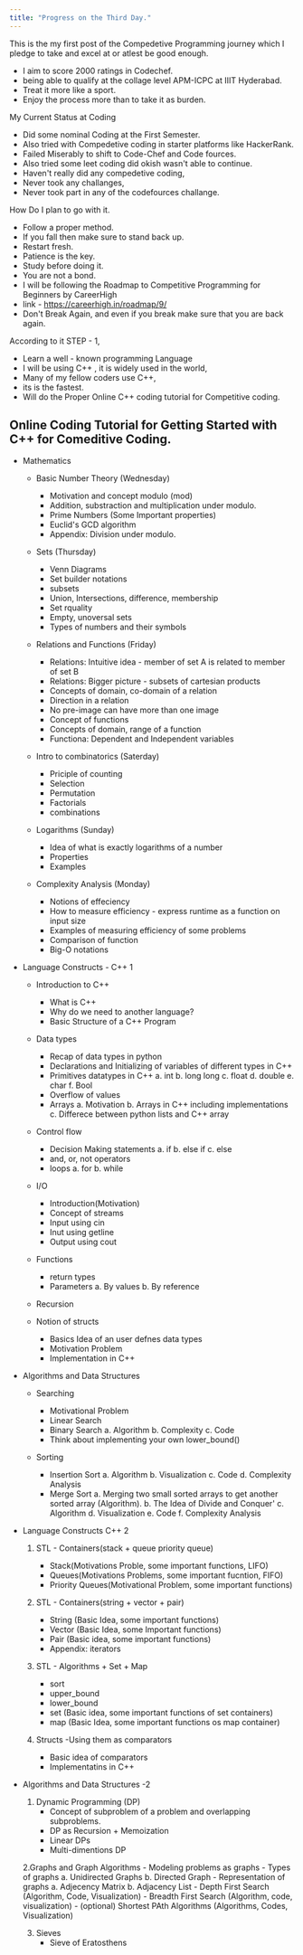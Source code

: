 ```yaml
---
title: "Progress on the Third Day."
---
```



This is the my first post of the Compedetive Programming journey which I pledge to take and excel at or atlest be good enough.
- I aim to score 2000 ratings in Codechef.
- being able to qualify at the collage level APM-ICPC at IIIT Hyderabad.
- Treat it more like a sport.
- Enjoy the process more than to take it as burden.

My Current Status at Coding
- Did some nominal Coding at the First Semester.
- Also tried with Compedetive coding in starter platforms like HackerRank.
- Failed Miserably to shift to Code-Chef and Code fources.
- Also tried some leet coding did okish wasn't able to continue.
- Haven't really did any compedetive coding,
- Never took any challanges,
- Never took part in any of the codefources challange.

How Do I plan to go with it.
- Follow a proper method.
- If you fall then make sure to stand back up.
- Restart fresh.
- Patience is the key.
- Study before doing it.
- You are not a bond.
- I will be following the Roadmap to Competitive Programming for Beginners by CareerHigh
- link - https://careerhigh.in/roadmap/9/
- Don't Break Again, and even if you break make sure that you are back again.

According to it STEP - 1,
- Learn a well - known programming Language
- I will be using C++ , it is widely used in the world,
- Many of my fellow coders use C++,
- its is the fastest.
- Will do the Proper Online C++ coding tutorial for Competitive coding.

## Online Coding Tutorial for Getting Started with C++ for Comeditive Coding.

- Mathematics 
	- Basic Number Theory (Wednesday)
		- Motivation and concept modulo (mod)
		- Addition, substraction and multiplication under modulo.
		- Prime Numbers (Some Important properties)
		- Euclid's GCD algorithm
		- Appendix: Division under modulo.

	- Sets (Thursday)
		- Venn Diagrams
		- Set builder notations
		- subsets
		- Union, Intersections, difference, membership
		- Set rquality
		- Empty, unoversal sets
		- Types of numbers and their symbols

	- Relations and Functions (Friday)
		- Relations: Intuitive idea - member of set A is related to member of set B
		- Relations: Bigger picture - subsets of cartesian products
		- Concepts of domain, co-domain of a relation
		- Direction in a relation
		- No pre-image can have more than one image
		- Concept of functions
		- Concepts of domain, range of a function
		- Functiona: Dependent and Independent variables

	- Intro to combinatorics (Saterday)
		- Priciple of counting
		- Selection
		- Permutation
		- Factorials
		- combinations

	- Logarithms (Sunday)
		- Idea of what is exactly logarithms of a number
		- Properties
		- Examples

	- Complexity Analysis (Monday)
		- Notions of effeciency
		- How to measure efficiency - express runtime as a function on input size 
		- Examples of measuring efficiency of some problems
		- Comparison of function
		- Big-O notations

- Language Constructs - C++ 1
	- Introduction to C++ 
		- What is C++
		- Why do we need to another language?
		- Basic Structure of a C++ Program

	- Data types
		- Recap of data types in python
		- Declarations and Initializing of variables of different types in C++
		- Primitives datatypes in C++
			a. int
			b. long long
			c. float
			d. double
			e. char
			f. Bool
		- Overflow of values
		- Arrays
			a. Motivation
			b. Arrays in C++ including implementations
			c. Differece between python lists and C++ array

	- Control flow
		- Decision Making statements
			a. if
			b. else if
			c. else
		- and, or, not operators
		- loops
			a. for
			b. while

	- I/O
		- Introduction(Motivation)
		- Concept of streams
		- Input using cin
		- Inut using getline
		- Output using cout

	- Functions
		- return types
		- Parameters
			a. By values
			b. By reference

	- Recursion
	- Notion of structs
		- Basics Idea of an user defnes data types
		- Motivation Problem
		- Implementation in C++

- Algorithms and Data  Structures  	
	- Searching
		- Motivational Problem
		- Linear Search
		- Binary Search
			a. Algorithm
			b. Complexity
			c. Code
		- Think about implementing your own lower_bound()

	- Sorting
		- Insertion Sort
			a. Algorithm
			b. Visualization
			c. Code
			d. Complexity Analysis
		- Merge Sort
			a. Merging two small sorted arrays to get another sorted array (Algorithm).
			b. The Idea of Divide and Conquer'
			c. Algorithm
			d. Visualization
			e. Code
			f. Complexity Analysis

- Language Constructs C++ 2
	1. STL - Containers(stack + queue  priority queue) 
		- Stack(Motivations Proble, some important functions, LIFO)
		- Queues(Motivations Problems, some important fucntion, FIFO)
		- Priority Queues(Motivational Problem, some important functions)

	2. STL - Containers(string + vector + pair)
		- String (Basic Idea, some important functions)
		- Vector (Basic Idea, some Important functions)
		- Pair (Basic idea, some important functions)
		- Appendix: iterators

	3. STL - Algorithms + Set + Map
		- sort
		- upper_bound
		- lower_bound
		- set (Basic idea, some important functions of set containers)
		- map (Basic Idea, some important functions os map container)

	4. Structs -Using them as comparators
		- Basic idea of comparators
		- Implementatins in C++

- Algorithms and Data Structures -2
	1. Dynamic Programming (DP)
		- Concept of subproblem of a problem and overlapping subproblems.
		- DP as Recursion + Memoization
		- Linear DPs
		- Multi-dimentions DP

	2.Graphs and Graph Algorithms
		- Modeling problems as graphs
		- Types of graphs
			a. Unidirected Graphs
			b. Directed Graph
		- Representation of graphs
			a. Adjecency Matrix
			b. Adjacency List
		- Depth First Search (Algorithm, Code, Visualization)
		- Breadth First Search (Algorithm, code, visualization)
		- (optional) Shortest PAth Algorithms (Algorithms, Codes, Visualization)

	3. Sieves
		- Sieve of Eratosthens